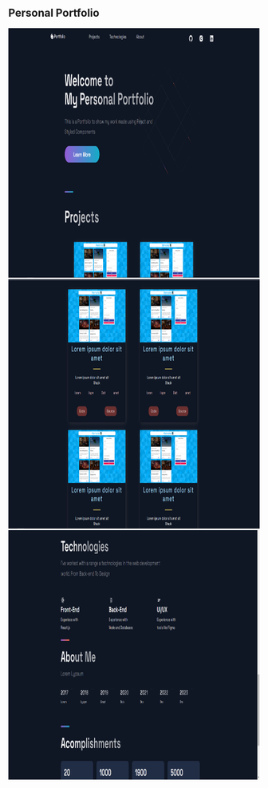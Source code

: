 ## Personal Portfolio

<img src="Pictures/portfolio.PNG" width="1000" height="500"/>
<img src="Pictures/port2.PNG" width="1000" height="500"/>
<img src="Pictures/port3.PNG" width="1000" height="500"/>
